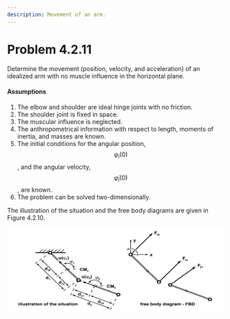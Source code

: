 ```yaml
---
description: Movement of an arm.
---
```


# Problem 4.2.11

Determine the movement (position, velocity, and acceleration) of an idealized arm with no muscle influence in the horizontal plane.

#### Assumptions

1. The elbow and shoulder are ideal hinge joints with no friction.&#x20;
2. The shoulder joint is fixed in space.&#x20;
3. The muscular influence is neglected.&#x20;
4. The anthropometrical information with respect to length, moments of inertia, and masses are known.&#x20;
5. The initial conditions for the angular position, $$φ_i(0)$$, and the angular velocity, $$\dot{φ}_i(0)$$, are known.&#x20;
6. The problem can be solved two-dimensionally.

The illustration of the situation and the free body diagrams are given in Figure 4.2.10.

![Figure 4.2.10: Illustration of an idealized arm with no muscles, moving in a horizontal plane (left). Corresponding free body diagram (right).](<../../.gitbook/assets/Problem 4.2.11.JPG>)
